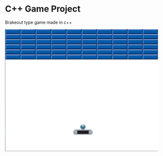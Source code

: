 # C++ Game Project 
Brakeout type game made in c++

![Screenshot](https://github.com/GustyCrocodile/Brakeout/blob/master/screenshots/brakeout-screenshot.jpg)
